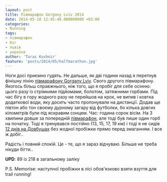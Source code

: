 ```yaml
---
layout: post
title: Півмарафон Gorgany Lviv 2014
date: 2014-05-18 12:45:48.000000000 +03:00
categories:
- Running
tags:
- півмарафон
- біг
- львів
- україна
author: 'Taras Kushnir'
feature: 'posts/2014/05/halfmarathon.jpg'
---
```


Ноги досі приємно гудять. Не дальше, як дві години назад я перетнув фінішну лінію [півмарафону Gorgany Lviv](http://www.lvivmarathon.com/). Свого другого півмарафону. Якогось більш справжнього, ніж того, що я пробіг для себе осінню: цього разу із стрімкими підйомами, болотом, затяжними горбами. Під час бігу в гору жодного разу не перейшов на крок, не випив і ковтка додаткової води, яку досить часто пропонували на дистанції. Додав ще півтон або тон своєму дурному загару від футболки, бо кілька довгих кілометрів були під яскравим сонцем. Час: година сорок вісім. На 3 хвилини довше за попередній <a title="Ци-біг: півмарафон" href="http://jamming.com.ua/%d1%86%d0%b8-%d0%b1%d1%96%d0%b3-%d0%bf%d1%96%d0%b2%d0%bc%d0%b0%d1%80%d0%b0%d1%84%d0%be%d0%bd/" target="_blank" rel="noopener noreferrer">півмарафон</a>, але тоді був лише один горб на початку. Тоді я тренувався постійно (13, 15, 17, 19 км) і тоді я не сидів <a title="Довбушоделія або 12 днів під Великою Австрійкою" href="http://jamming.com.ua/%d0%b4%d0%be%d0%b2%d0%b1%d1%83%d1%88%d0%be%d0%b4%d0%b5%d0%bb%d1%96%d1%8f-12-%d0%b4%d0%bd%d1%96%d0%b2-%d0%bf%d1%96%d0%b4-%d0%b2%d0%b5%d0%bb%d0%b8%d0%ba%d0%be%d1%8e-%d0%b0%d0%b2%d1%81%d1%82%d1%80%d1%96/" target="_blank" rel="noopener noreferrer">12 днів на Довбушах</a> без жодної пробіжки прямо перед змаганням. І все ж добіг..

Радість і повний спокій. Це - те, що я зараз відчуваю. Більше не треба нікуди бігти..

<strong>UPD</strong>: 89 із 218 в загальному заліку

P.S. Memorise: наступної пробіжки в лісі обов'язково взяти взуття для trail running!
